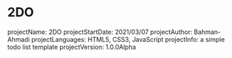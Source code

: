 # 2DO
projectName: 2DO
projectStartDate: 2021/03/07
projectAuthor: Bahman-Ahmadi
projectLanguages: HTML5, CSS3, JavaScript
projectInfo: a simple todo list template
projectVersion: 1.0.0Alpha
